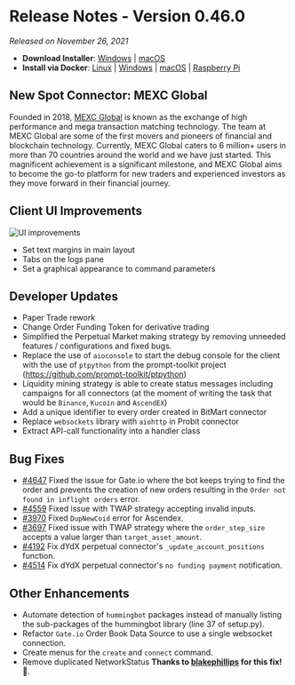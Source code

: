 # Release Notes - Version 0.46.0

*Released on November 26, 2021*

- **Download Installer**: [Windows](https://dist.hummingbot.io/hummingbot_v0.46.0_setup.exe) | [macOS](https://dist.hummingbot.io/hummingbot_v0.46.0.dmg)
- **Install via Docker**: [Linux](/installation/docker/#linuxubuntu) | [Windows](/installation/docker/#windows) | [macOS](/installation/docker/#macos) | [Raspberry Pi](/installation/raspberry-pi/#install-via-docker)


## New Spot Connector: MEXC Global

Founded in 2018, [MEXC Global](https://www.mexc.com/) is known as the exchange of high performance and mega transaction matching technology. The team at MEXC Global are some of the first movers and pioneers of financial and blockchain technology. Currently, MEXC Global caters to 6 million+ users in more than 70 countries around the world and we have just started. This magnificent achievement is a significant milestone, and MEXC Global aims to become the go-to platform for new traders and experienced investors as they move forward in their financial journey.


## Client UI Improvements

![UI improvements](/assets/img/margins.png)

- Set text margins in main layout
- Tabs on the logs pane
- Set a graphical appearance to command parameters


## Developer Updates

- Paper Trade rework
- Change Order Funding Token for derivative trading
- Simplified the Perpetual Market making strategy by removing unneeded features / configurations and fixed bugs.
- Replace the use of `aioconsole` to start the debug console for the client with the use of `ptpython` from the prompt-toolkit project (https://github.com/prompt-toolkit/ptpython)
- Liquidity mining strategy is able to create status messages including campaigns for all connectors (at the moment of writing the task that would be `Binance`, `Kucoin` and `AscendEX`)
- Add a unique identifier to every order created in BitMart connector
- Replace `websockets` library with `aiohttp` in Probit connector
- Extract API-call functionality into a handler class


## Bug Fixes

- [#4647](https://github.com/CoinAlpha/hummingbot/issues/4647) Fixed the issue for Gate.io where the bot keeps trying to find the order and prevents the creation of new orders resulting in the `Order not found in inflight orders` error.
- [#4559](https://github.com/CoinAlpha/hummingbot/issues/4559) Fixed issue with TWAP strategy accepting invalid inputs.
- [#3970](https://github.com/CoinAlpha/hummingbot/issues/3970) Fixed `DupNewCoid` error for Ascendex.
- [#3697](https://github.com/CoinAlpha/hummingbot/issues/3697) Fixed issue with TWAP strategy where the `order_step_size` accepts a value larger than `target_asset_amount`.
- [#4192](https://github.com/CoinAlpha/hummingbot/issues/4192) Fix dYdX perpetual connector's `_update_account_positions` function.
- [#4514](https://github.com/CoinAlpha/hummingbot/issues/4514) Fix dYdX perpetual connector's `no funding payment` notification.


## Other Enhancements

- Automate detection of `hummingbot` packages instead of manually listing the sub-packages of the hummingbot library (line 37 of setup.py).
- Refactor `Gate.io` Order Book Data Source to use a single websocket connection.
- Create menus for the `create` and `connect` command.
- Remove duplicated NetworkStatus **Thanks to [blakephillips](https://github.com/blakephillips) for this fix! 🙏**.
